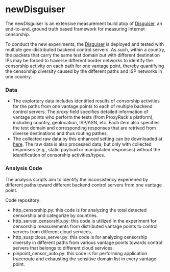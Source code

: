 # newDisguiser

The newDisguiser is an extensive measurement build atop of [Disguiser](https://github.com/e2ecensor/Disguiser_public), an end-to-end, ground truth based framework for measuring Internet censorship.


To conduct the new experiments, the [Disguiser](https://github.com/e2ecensor/Disguiser_public) is deployed and tested with multiple geo-distributed backend control servers. As such, within a country, the packets that carry the same test domain but with different destination IPs may be forced to traverse different border networks to identify the censorship activity on each path for one vantage point, thereby quantifying the censorship diversity caused by the different paths and ISP networks in one country.

### Data

- The explortary data includes identified results of censorship activities for the paths from one vantage points to each of multiple backend control servers. The *proxy* field specifies detailed information of vantage points who perform the tests (from ProxyRack's platform), including country, geolocation, ISP/ASN, etc. Each item also specifies the test domain and corresponding responses that are retrived from diverse destinations and thus routing pathes.
- The collected raw data by this enhanced setting can be downloaded at [here](https://drive.google.com/drive/folders/1vZ7JuQsWQYIKkT8hxX-_qRldjnSuykQy). The raw data is also processed data, but only with collected responses (e.g., static payload or manipulated responses) without the identification of censorship activities/types.


### Analysis Code

The analysis scripts aim to identify the inconsistency experiened by different paths toward different backend control servers from one vantage point.

Code repository:
- http_censorship.py: this code is for analyzing the total detected censorship and categorize by countries.
- http_server_censorship.py: this code is utilized in the experiment for censorship measurements from distributed vantage points to control servers from different cloud services.
- http_suspicious_server.py: this code is for analyzing censorship diversity in different paths from various vantage points towards control servers that belongs to different cloud services.
- pinpoint_censor_auto.py: this code is for performing application traceroute and exhausting the sensitive domain list in every vantage point.
